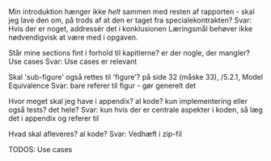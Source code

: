 Min introduktion hænger ikke _helt_ sammen med resten af rapporten - skal jeg lave den om, på trods af at den er taget fra specialekontrakten?
			Svar:	Hvis der er noget, addressér det i konklusionen
					Læringsmål behøver ikke nødvendigvisk at være med i opgaven.


Står mine sections fint i forhold til kapitlerne? er der nogle, der mangler? Use cases
			Svar:	Use cases er relevant

Skal 'sub-figure' også rettes til 'figure'? på side 32 (måske 33), /5.2.1, Model Equivalence
			Svar:	bare referer til figur - gør generelt det

Hvor meget skal jeg have i appendix?
	al kode?
	kun implementering eller også tests?
	det hele?
			Svar:	kun hvis der er centrale aspekter i koden, så læg det i appendix og referer til

Hvad skal afleveres?
	al kode?
			Svar:	Vedhæft i zip-fil


TODOS:
	Use cases
	